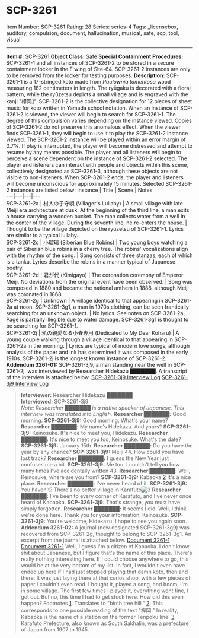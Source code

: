 # SCP-3261
Item Number: SCP-3261
Rating: 28
Series: series-4
Tags: _licensebox, auditory, compulsion, document, hallucination, musical, safe, scp, tool, visual

---

**Item #:** SCP-3261
**Object Class:** Safe
**Special Containment Procedures:** SCP-3261-1 and all instances of SCP-3261-2 to be stored in a secure containment locker in the E wing of Site-64. SCP-3261-2 instances are only to be removed from the locker for testing purposes.
**Description:** SCP-3261-1 is a 17-stringed koto made from _Paulownia tomentosa_ wood measuring 182 centimeters in length. The ryūgaku is decorated with a floral pattern, while the ryūzetsu depicts a small village and is engraved with the kanji "樺岡[1](javascript:;)". SCP-3261-2 is the collective designation for 12 pieces of sheet music for koto written in Yamada school notation.
When an instance of SCP-3261-2 is viewed, the viewer will begin to search for SCP-3261-1. The degree of this compulsion varies depending on the instance viewed. Copies of SCP-3261-2 do not preserve this anomalous effect.
When the viewer finds SCP-3261-1, they will begin to use it to play the SCP-3261-2 instance viewed. The SCP-3261-2 instance will be played within an error margin of 0.7%. If play is interrupted, the player will become distressed and attempt to resume by any means possible.
The player and all listeners will begin to perceive a scene dependent on the instance of SCP-3261-2 selected. The player and listeners can interact with people and objects within this scene, collectively designated as SCP-3261-3, although these objects are not visible to non-listeners. When SCP-3261-2 ends, the player and listeners will become unconscious for approximately 15 minutes. Selected SCP-3261-2 instances are listed below:
Instance | Title | Scene | Notes  
---|---|---|---  
SCP-3261-2a | 村人の子守唄 (Villager's Lullaby) | A small village with late Meiji era architecture at dusk. At the beginning of the third line, a man exits a house carrying a wooden bucket. The man collects water from a well in the center of the village. During the seventh line, he re-enters the house. | Thought to be the village depicted on the ryūzetsu of SCP-3261-1. Lyrics are similar to a typical lullaby.  
SCP-3261-2c | 小瑠璃 (Siberian Blue Robins) | Two young boys watching a pair of Siberian blue robins in a cherry tree. The robins' vocalizations align with the rhythm of the song. | Song consists of three stanzas, each of which is a tanka. Lyrics describe the robins in a manner typical of Japanese poetry.  
SCP-3261-2d | 君が代 (Kimigayo) | The coronation ceremony of Emperor Meiji. No deviations from the original event have been observed. | Song was composed in 1880 and became the national anthem in 1888, although Meiji was coronated in 1868.  
SCP-3261-2g | Unknown | A village identical to that appearing in SCP-3261-2a at noon. SCP-3261-3g1, a man in 1970s clothing, can be seen frantically searching for an unknown object. | No lyrics. See notes on SCP-3261-2a. Page is partially illegible due to water damage. SCP-3261-3g1 is thought to be searching for SCP-3261-1.  
SCP-3261-2j | 私の親愛なる小春専用 (Dedicated to My Dear Koharu) | A young couple walking through a village identical to that appearing in SCP-3261-2a in the morning. | Lyrics are typical of modern love songs, although analysis of the paper and ink has determined it was composed in the early 1910s. SCP-3261-2j is the longest known instance of SCP-3261-2.  
**Addendum 3261-01:** SCP-3261-3j9, a man standing near the well in SCP-3261-2j, was interviewed by Researcher Hidekazu ███████. A transcript of the interview is attached below.
[SCP-3261-3j9 Interview Log](javascript:;)
[SCP-3261-3j9 Interview Log](javascript:;)
> **Interviewer:** Researcher Hidekazu ███████  
>  **Interviewed:** SCP-3261-3j9  
>  _Note: Researcher ███████ is a native speaker of Japanese. This interview was translated into English._
> <Begin Log>
> **Researcher ███████:** Good morning.
> **SCP-3261-3j9:** Good morning. What's your name?
> **Researcher ███████:** My name's Hidekazu. And yours?
> **SCP-3261-3j9:** Keinosuke. It's nice to meet you, Hidekazu.
> **Researcher ███████:** It's nice to meet you too, Keinosuke. What's the date?
> **SCP-3261-3j9:** January 15th.
> **Researcher ███████:** Do you have the year by any chance?
> **SCP-3261-3j9:** Meiji 44. How could you have lost track?
> **Researcher ███████:** I guess the New Year just confuses me a bit.
> **SCP-3261-3j9:** Me too. I couldn't tell you how many times I've accidentally written 43.
> **Researcher ███████:** Well, Keinosuke, where are you from?
> **SCP-3261-3j9:** Kabaoka.[2](javascript:;) It's a nice place.
> **Researcher ███████:** I've never heard of it.
> **SCP-3261-3j9:** You haven't? There's no better village in Karafuto![3](javascript:;)
> **Researcher ███████:** I've been to every corner of Karafuto, and I've never once heard of Kabaoka.
> **SCP-3261-3j9:** That's strange, you must have simply forgotten.
> **Researcher ███████:** It seems I did. Well, I think we're done here. Thank you for your information, Keinosuke.
> **SCP-3261-3j9:** You're welcome, Hidekazu. I hope to see you again soon.
> <End Log>
**Addendum 3261-02:** A journal (now designated SCP-3261-3g9) was recovered from SCP-3261-2g, thought to belong to SCP-3261-3g1. An excerpt from the journal is attached below.
[Document 3261-1](javascript:;)
[Document 3261-1](javascript:;)
> Well, I guess I'm a citizen of Kabaoka. I don't know shit about Japanese, but I figure that's the name of this place. There's really nothing interesting here. If I could choose anywhere to go, this would be at the very bottom of my list. In fact, I wouldn't even have ended up here if I had just stopped playing that damn koto, then and there. It was just laying there at that curios shop, with a few pieces of paper I couldn't even read. I bought it, played a song, and boom, I'm in some village. The first few times I played it, everything went fine, I got out. But no, this time I had to get stuck here. How did this even happen?
Footnotes
[1](javascript:;). Translates to "birch tree hill."
[2](javascript:;). This corresponds to one possible reading of the text "樺岡." In reality, Kabaoka is the name of a station on the former Tenpoku line.
[3](javascript:;). Karafuto Prefecture, also known as South Sakhalin, was a prefecture of Japan from 1907 to 1945.